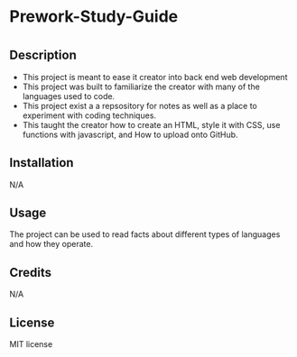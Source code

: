 # Prework-Study-Guide

# <Prework Study Guide Webpage>

## Description

- This project is meant to ease it creator into back end web development
- This project was built to familiarize the creator with many of the languages used to code.
- This project exist a a repsository for notes as well as a place to experiment with coding techniques.
- This taught the creator how to create an HTML, style it with CSS, use functions with javascript, and How to upload onto GitHub.


## Installation

N/A

## Usage

The project can be used to read facts about different types of languages and how they operate.

## Credits

N/A

## License

MIT license

